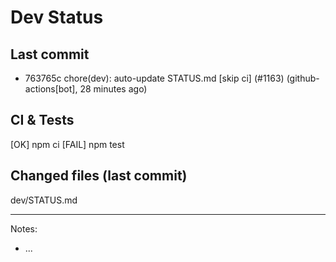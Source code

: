 # Dev Status

## Last commit
- 763765c chore(dev): auto-update STATUS.md [skip ci] (#1163) (github-actions[bot], 28 minutes ago)
## CI & Tests
[OK] npm ci
[FAIL] npm test

## Changed files (last commit)
dev/STATUS.md

---
Notes:
- ...

